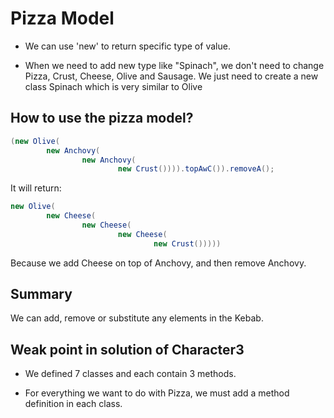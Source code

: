 # Pizza Model
+ We can use 'new' to return specific type of value.

+ When we need to add new type like "Spinach", we don't need to 
change Pizza, Crust, Cheese, Olive and Sausage.
We just need to create a new class Spinach which is very similar 
to Olive

## How to use the pizza model?
```JAVA
(new Olive(
        new Anchovy(
                new Anchovy(
                        new Crust()))).topAwC()).removeA();
```
It will return:
```JAVA
new Olive(
        new Cheese(
                new Cheese(
                        new Cheese(
                                new Crust()))))
```
Because we add Cheese on top of Anchovy, and then remove Anchovy.

## Summary
We can add, remove or substitute any elements in the Kebab.

## Weak point in solution of Character3
+ We defined 7 classes and each contain 3 methods.

+ For everything we want to do with Pizza, we must add a
method definition in each class.